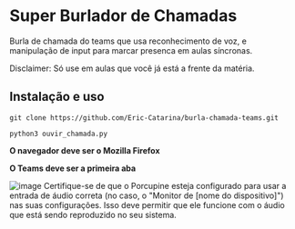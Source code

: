 # Super Burlador de Chamadas
Burla de chamada do teams que usa reconhecimento de voz, e manipulação de input para marcar presenca em aulas síncronas.

Disclaimer: Só use em aulas que você já está a frente da matéria.

## Instalação e uso
```git clone https://github.com/Eric-Catarina/burla-chamada-teams.git```

```python3 ouvir_chamada.py```

**O navegador deve ser o Mozilla Firefox**

**O Teams deve ser a primeira aba**

![image](https://github.com/Eric-Catarina/burla-chamada-teams/assets/102993694/5769499b-8a2a-4969-8a8f-52414bc45cdf)
Certifique-se de que o Porcupine esteja configurado para usar a entrada de áudio correta (no caso, o "Monitor de [nome do dispositivo]") nas suas configurações. Isso deve permitir que ele funcione com o áudio que está sendo reproduzido no seu sistema.
